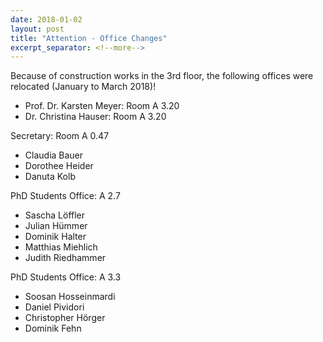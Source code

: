 ```yaml
---
date: 2018-01-02
layout: post
title: "Attention - Office Changes"
excerpt_separator: <!--more-->
---
```


Because of construction works in the 3rd floor, the following offices were relocated (January to March 2018)!

<!--more-->

* Prof. Dr. Karsten Meyer: Room A 3.20
* Dr. Christina Hauser: Room A 3.20


Secretary: Room A 0.47

* Claudia Bauer
* Dorothee Heider
* Danuta Kolb


PhD Students Office: A 2.7

- Sascha Löffler
- Julian Hümmer
- Dominik Halter
- Matthias Miehlich
- Judith Riedhammer

PhD Students Office: A 3.3
- Soosan Hosseinmardi
- Daniel Pividori
- Christopher Hörger
- Dominik Fehn
